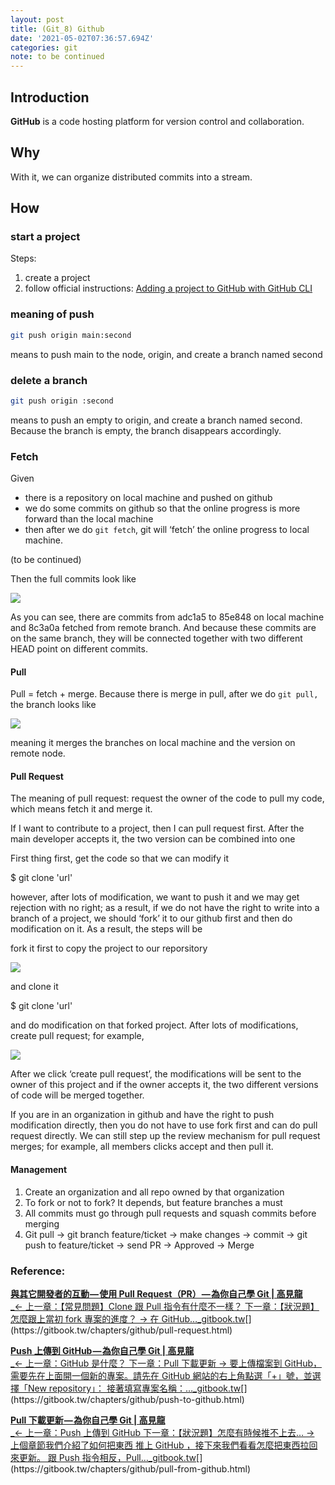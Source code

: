 ```yaml
---
layout: post
title: (Git_8) Github
date: '2021-05-02T07:36:57.694Z'
categories: git
note: to be continued
---
```


## Introduction

**GitHub** is a code hosting platform for version control and collaboration.

## Why

With it, we can organize distributed commits into a stream.

## How

### start a project

Steps:

1. create a project
2. follow official instructions: [Adding a project to GitHub with GitHub CLI](https://docs.github.com/en/get-started/importing-your-projects-to-github/importing-source-code-to-github/adding-an-existing-project-to-github-using-the-command-line)

### meaning of push

```bash
git push origin main:second
```

means to push main to the node, origin, and create a branch named second

### delete a branch

```bash
git push origin :second
```

means to push an empty to origin, and create a branch named second. Because the branch is empty, the branch disappears accordingly.

### Fetch

Given

* there is a repository on local machine and pushed on github
* we do some commits on github so that the online progress is more forward than the local machine
* then after we do `git fetch`, git will ‘fetch’ the online progress to local machine.

(to be continued)

Then the full commits look like

![](/Users/chenyongzhe/coding/practice_not_for_github/javascript_practice/medium-to-markdown/medium-export/posts/md_1623056197395/img/1__O1mKn3HJE8CLwy6iti1__qQ.png)

As you can see, there are commits from adc1a5 to 85e848 on local machine and 8c3a0a fetched from remote branch. And because these commits are on the same branch, they will be connected together with two different HEAD point on different commits.

#### Pull

Pull = fetch + merge. Because there is merge in pull, after we do `git pull,` the branch looks like

![](/Users/chenyongzhe/coding/practice_not_for_github/javascript_practice/medium-to-markdown/medium-export/posts/md_1623056197395/img/1__Q1oyPGHGAvu07__OS9IRb9A.png)

meaning it merges the branches on local machine and the version on remote node.

#### Pull Request

The meaning of pull request: request the owner of the code to pull my code, which means fetch it and merge it.

If I want to contribute to a project, then I can pull request first. After the main developer accepts it, the two version can be combined into one

First thing first, get the code so that we can modify it

$ git clone 'url'

however, after lots of modification, we want to push it and we may get rejection with no right; as a result, if we do not have the right to write into a branch of a project, we should ‘fork’ it to our github first and then do modification on it. As a result, the steps will be

fork it first to copy the project to our reporsitory

![](/Users/chenyongzhe/coding/practice_not_for_github/javascript_practice/medium-to-markdown/medium-export/posts/md_1623056197395/img/1__lgHVlwAZmL0dvgF622BD4A.png)

and clone it

$ git clone 'url'

and do modification on that forked project. After lots of modifications, create pull request; for example,

![](/Users/chenyongzhe/coding/practice_not_for_github/javascript_practice/medium-to-markdown/medium-export/posts/md_1623056197395/img/1__VcZSbSXXzCImMp0GnE5GfA.png)

After we click ‘create pull request’, the modifications will be sent to the owner of this project and if the owner accepts it, the two different versions of code will be merged together.

If you are in an organization in github and have the right to push modification directly, then you do not have to use fork first and can do pull request directly. We can still step up the review mechanism for pull request merges; for example, all members clicks accept and then pull it.

#### Management

1.  Create an organization and all repo owned by that organization
2.  To fork or not to fork? It depends, but feature branches a must
3.  All commits must go through pull requests and squash commits before merging
4.  Git pull -> git branch feature/ticket -> make changes -> commit -> git push to feature/ticket -> send PR -> Approved -> Merge

### Reference:

[**與其它開發者的互動 — 使用 Pull Request（PR） — 為你自己學 Git | 高見龍**  
_← 上一章：【常見問題】Clone 跟 Pull 指令有什麼不一樣？ 下一章：【狀況題】怎麼跟上當初 fork 專案的進度？ → 在 GitHub…_gitbook.tw](https://gitbook.tw/chapters/github/pull-request.html "https://gitbook.tw/chapters/github/pull-request.html")[](https://gitbook.tw/chapters/github/pull-request.html)

[**Push 上傳到 GitHub — 為你自己學 Git | 高見龍**  
_← 上一章：GitHub 是什麼？ 下一章：Pull 下載更新 → 要上傳檔案到 GitHub，需要先在上面開一個新的專案。請先在 GitHub 網站的右上角點選「+」號，並選擇「New repository」： 接著填寫專案名稱：…_gitbook.tw](https://gitbook.tw/chapters/github/push-to-github.html "https://gitbook.tw/chapters/github/push-to-github.html")[](https://gitbook.tw/chapters/github/push-to-github.html)

[**Pull 下載更新 — 為你自己學 Git | 高見龍**  
_← 上一章：Push 上傳到 GitHub 下一章：【狀況題】怎麼有時候推不上去… → 上個章節我們介紹了如何把東西 推上 GitHub ，接下來我們看看怎麼把東西拉回來更新。 跟 Push 指令相反，Pull…_gitbook.tw](https://gitbook.tw/chapters/github/pull-from-github.html "https://gitbook.tw/chapters/github/pull-from-github.html")[](https://gitbook.tw/chapters/github/pull-from-github.html)
